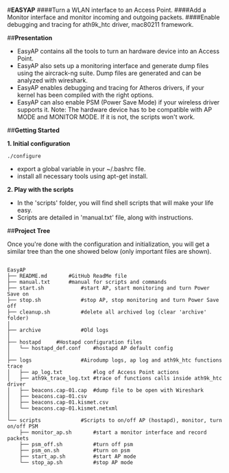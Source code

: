 #**EASYAP**
####Turn a WLAN interface to an Access Point.
####Add a Monitor interface and monitor incoming and outgoing packets.
####Enable debugging and tracing for ath9k_htc driver, mac80211 framework.

##**Presentation**

* EasyAP contains all the tools to turn an hardware device into an Access Point.
* EasyAP also sets up a monitoring interface and generate dump files using the aircrack-ng suite. Dump files are generated and can be analyzed with wireshark.
* EasyAP enables debugging and tracing for Atheros drivers, if your kernel has been compiled with the right options.  
* EasyAP can also enable PSM (Power Save Mode) if your wireless driver supports it.
Note: The hardware device has to be compatible with AP MODE and MONITOR MODE. If it is not, the scripts won't work.

##**Getting Started**

**1. Initial configuration**

`./configure`  
* export a global variable in your ~/.bashrc file.
* install all necessary tools using apt-get install.

**2. Play with the scripts**

* In the 'scripts' folder, you will find shell scripts that will make your life easy.
* Scripts are detailed in 'manual.txt' file, along with instructions.

##**Project Tree**

Once you're done with the configuration and initialization, you will
get a similar tree than the one showed below (only important files are shown).

```

EasyAP
├── README.md		#GitHub ReadMe file
├── manual.txt		#manual for scripts and commands
├── start.sh            #start AP, start monitoring and turn Power Save on
├── stop.sh             #stop AP, stop monitoring and turn Power Save off
├── cleanup.sh          #delete all archived log (clear 'archive' folder)
│
├── archive             #Old logs
│
├── hostapd		#Hostapd configuration files
│   └── hostapd_def.conf    #hostapd AP default config
│
├── logs                #Airodump logs, ap log and ath9k_htc functions trace
│   ├── ap_log.txt          #log of Access Point actions
│   ├── ath9k_trace_log.txt #trace of functions calls inside ath9k_htc driver
│   ├── beacons.cap-01.cap  #dump file to be open with Wireshark
│   ├── beacons.cap-01.csv
│   ├── beacons.cap-01.kismet.csv
│   └── beacons.cap-01.kismet.netxml
│
└── scripts             #Scripts to on/off AP (hostapd), monitor, turn on/off PSM
    ├── monitor_ap.sh       #start a monitor interface and record packets
    ├── psm_off.sh          #turn off psm
    ├── psm_on.sh           #turn on psm
    ├── start_ap.sh         #start AP mode
    └── stop_ap.sh          #stop AP mode
